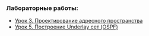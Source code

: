 ### Лабораторные работы:
 - [Урок 3. Проектирование адресного пространства](lab03/)
 - [Урок 5. Построение Underlay сет (OSPF)](lab03/)
